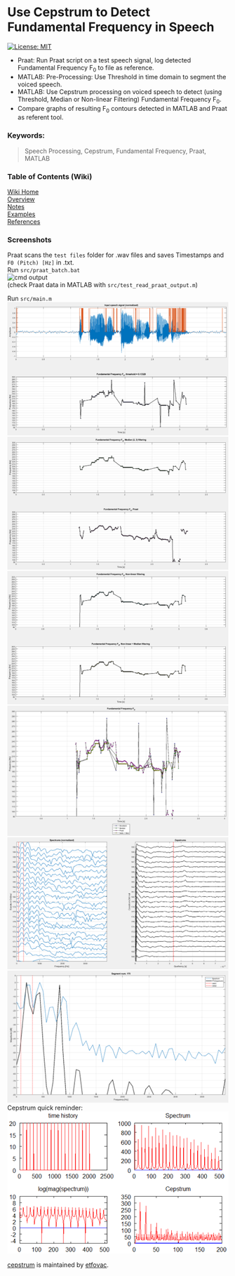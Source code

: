 # Use Cepstrum to Detect Fundamental Frequency in Speech
[![License: MIT](https://img.shields.io/badge/License-MIT-blue.svg)](https://github.com/etfovac/cepstrum/blob/main/LICENSE) 

* Praat: Run Praat script on a test speech signal, log detected Fundamental Frequency F<sub>0</sub> to file as reference. 
* MATLAB: Pre-Processing: Use Threshold in time domain to segment the voiced speech.  
* MATLAB: Use Cepstrum processing on voiced speech to detect (using Threshold, Median or Non-linear Filtering) Fundamental Frequency F<sub>0</sub>.  
* Compare graphs of resulting F<sub>0</sub> contours detected in MATLAB and Praat as referent tool. 

### Keywords:  
> Speech Processing, Cepstrum, Fundamental Frequency, Praat, MATLAB  

### Table of Contents (Wiki)
[Wiki Home](https://github.com/etfovac/cepstrum/wiki)  
[Overview](https://github.com/etfovac/cepstrum/wiki/Overview)  
[Notes](https://github.com/etfovac/cepstrum/wiki/Notes)  
[Examples](https://github.com/etfovac/cepstrum/wiki/Examples)  
[References](https://github.com/etfovac/cepstrum/wiki/References)  

### Screenshots 
Praat scans the ```test files``` folder for .wav files and saves Timestamps and	```F0 (Pitch) [Hz]``` in .txt.  
Run ```src/praat_batch.bat```  
<img src="./graphics/cmd output.png" alt="cmd output">  
(check Praat data in MATLAB with ```src/test_read_praat_output.m```)  

Run ```src/main.m```
<img src="./graphics/Fig 1.png" alt="Fig 1"> 
<img src="./graphics/Fig 2.png" alt="Fig 2"> 
<img src="./graphics/Fig 3.png" alt="Fig 3"> 
<img src="./graphics/Fig 4.png" alt="Fig 4"> 
<img src="./graphics/Fig 5.png" alt="Fig 5"> 
<img src="./graphics/Fig 6.png" alt="Fig 6"> 
Cepstrum quick reminder:   
<img src="./graphics/Cepstrum_signal_analysis.png" alt="[Cepstrum_signal_analysis](https://en.wikipedia.org/wiki/Cepstrum#/media/File:Cepstrum_signal_analysis.png)">

[cepstrum](https://github.com/etfovac/cepstrum) is maintained by [etfovac](https://github.com/etfovac).
